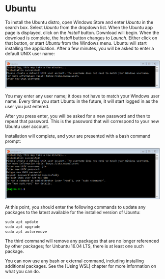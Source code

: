 # Ubuntu
To install the Ubuntu distro, open Windows Store and enter
*Ubuntu* in the search box. Select *Ubuntu* from the
dropdown list. When the Ubuntu app page is displayed,
click on the *Install* button. Download will begin.
When the download is complete, the *Install* button
changes to *Launch*. Either click on that button,
or start *Ubuntu* from the Windows menu. Ubuntu will start
installing the application. After a few minutes, you
will be asked to enter a default UNIX user name:

![](images/ubuntuusername.png)

You may enter any user name; it does not have to match
your Windows user name. Every time you start Ubuntu in the
future, it will start logged in as the user you just entered.

After you press enter, you will be asked for a new
password and then to repeat that password. This is the
password that will correspond to your new Ubuntu user
account.

Installation will complete, and your are presented with
a bash command prompt:

![](images/ubuntuinstallcomplete.png)

At this point, you should enter the following commands
to update any packages to the latest available for the
installed version of Ubuntu:

```
sudo apt update
sudo apt upgrade
sudo apt autoremove
```

The third command will remove any packages that are no
longer referenced by other packages; for Unbuntu
16.04 LTS, there is at least one such package.

You can now use any bash or external command, including
installing additional packages. See the
[Using WSL] chapter for more information on what you
can do.